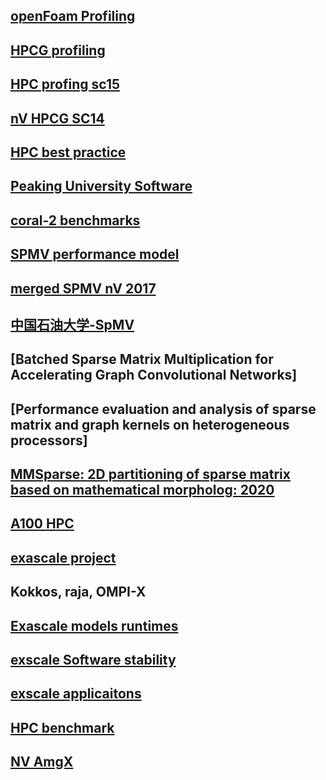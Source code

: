 
## [openFoam Profiling](http://www.hpcadvisorycouncil.com/pdf/OpenFOAM-UK.pdf)
## [HPCG profiling](http://www.hpcadvisorycouncil.com/pdf/HPCG_Analysis_POWER8.pdf)
## [HPC profing sc15](https://crd.lbl.gov/assets/pubs_presos/SC15HPGMGBoFProfiling.pdf)
## [nV HPCG SC14](http://www.hpcg-benchmark.org/downloads/sc14/HPCG_BOF.pdf)
## [HPC best practice](http://www.hpcadvisorycouncil.com/best_practices.php)

## [Peaking University Software](http://hpc.pku.edu.cn/_book/guide/soft_env/module.html)
## [coral-2 benchmarks](https://asc.llnl.gov/coral-2-benchmarks/)
## [SPMV  performance model](https://www.cs.uwyo.edu/~lwang7/papers/HPCS-2012.pdf)
## [merged  SPMV nV 2017](https://github.com/dumerrill/merge-spmv)
## [中国石油大学-SpMV](https://folk.idi.ntnu.no/weifengl/)
## [Batched Sparse Matrix Multiplication for Accelerating Graph Convolutional Networks]
## [Performance evaluation and analysis of sparse matrix and graph kernels on heterogeneous processors]
## [MMSparse: 2D partitioning of sparse matrix based on mathematical morpholog: 2020](jwx@bit.edu.cn)
## [A100 HPC](https://www.anandtech.com/show/15992/hot-chips-2020-live-blog-nvidia-a100-performance-500pm-pt)
## [exascale project](https://www.exascaleproject.org/)
## Kokkos, raja, OMPI-X
## [Exascale models runtimes](https://www.exascaleproject.org/research-group/programming-models-runtimes/)
## [exscale Software stability](https://www.exascaleproject.org/wp-content/uploads/2020/01/IDEAS-ECP.Report.v1.0.pdf)
## [exscale applicaitons ](https://www.exascaleproject.org/wp-content/uploads/2020/03/ECP_AD_Milestone-Early-Application-Results_v1.0_20200325_FINAL.pdf)
## [HPC benchmark](https://wiki.openfoam.com/images/0/00/HPC_Bench.pdf)
## [NV AmgX](https://www.esi-group.com/sites/default/files/resource/other/1672/8th_OpenFOAM_Conference_NVIDIA_Posey.pdf)
